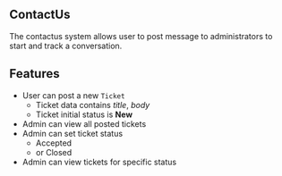 ## ContactUs

The contactus system allows user to post message to 
administrators to start and track a conversation.

## Features
- User can post a new `Ticket`
  - Ticket data contains *title*, *body*
  - Ticket initial status is **New**
- Admin can view all posted tickets
- Admin can set ticket status
  - Accepted
  - or Closed
- Admin can view tickets for specific status